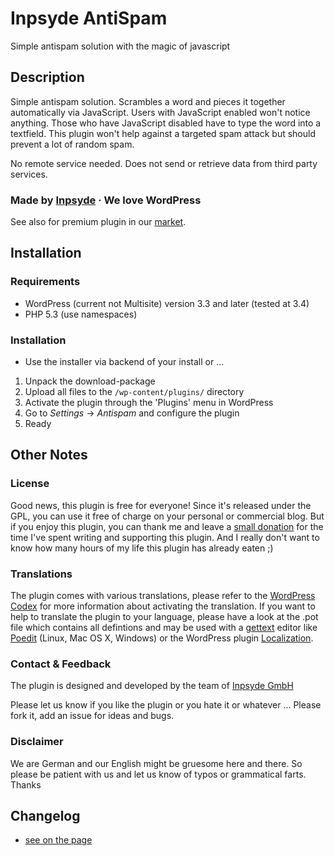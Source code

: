 # Inpsyde AntiSpam
Simple antispam solution with the magic of javascript

## Description
Simple antispam solution. Scrambles a word and pieces it together automatically via JavaScript. Users with JavaScript enabled won't notice anything. Those who have JavaScript disabled have to type the word into a textfield. This plugin won't help against a targeted spam attack but should prevent a lot of random spam.

No remote service needed. Does not send or retrieve data from third party services.

### Made by [Inpsyde](http://inpsyde.com) &middot; We love WordPress
See also for premium plugin in our [market](http://marketpress.com).

## Installation
### Requirements
* WordPress (current not Multisite) version 3.3 and later (tested at 3.4)
* PHP 5.3 (use namespaces)

### Installation
 * Use the installer via backend of your install or ...

1. Unpack the download-package
1. Upload all files to the `/wp-content/plugins/` directory
1. Activate the plugin through the 'Plugins' menu in WordPress
1. Go to *Settings* -> *Antispam* and configure the plugin
1. Ready

## Other Notes
### License
Good news, this plugin is free for everyone! Since it's released under the GPL, you can use it free of charge on your personal or commercial blog. But if you enjoy this plugin, you can thank me and leave a [small donation](http://bueltge.de/wunschliste/ "Wishliste and Donate") for the time I've spent writing and supporting this plugin. And I really don't want to know how many hours of my life this plugin has already eaten ;)

### Translations
The plugin comes with various translations, please refer to the [WordPress Codex](http://codex.wordpress.org/Installing_WordPress_in_Your_Language "Installing WordPress in Your Language") for more information about activating the translation. If you want to help to translate the plugin to your language, please have a look at the .pot file which contains all defintions and may be used with a [gettext](http://www.gnu.org/software/gettext/) editor like [Poedit](http://www.poedit.net/) (Linux, Mac OS X, Windows) or the WordPress plugin [Localization](http://wordpress.org/extend/plugins/codestyling-localization/).

### Contact & Feedback
The plugin is designed and developed by the team of [Inpsyde GmbH](http://inpsyde.com)

Please let us know if you like the plugin or you hate it or whatever ... Please fork it, add an issue for ideas and bugs.

### Disclaimer
We are German and our English might be gruesome here and there. So please be patient with us and let us know of typos or grammatical farts. Thanks

## Changelog

 * [see on the page](http://wordpress.org/extend/plugins/js-antispam/changelog/)
